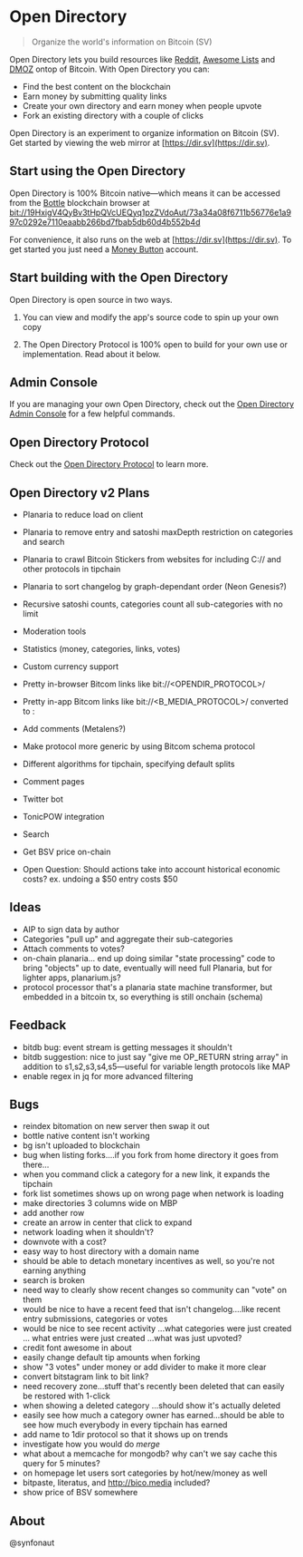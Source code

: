 # Open Directory

> Organize the world's information on Bitcoin (SV)

Open Directory lets you build resources like [Reddit](https://www.reddit.com), [Awesome Lists](https://github.com/sindresorhus/awesome) and [DMOZ](http://dmoz-odp.org) ontop of Bitcoin. With Open Directory you can:

* Find the best content on the blockchain
* Earn money by submitting quality links
* Create your own directory and earn money when people upvote
* Fork an existing directory with a couple of clicks

Open Directory is an experiment to organize information on Bitcoin (SV). Get started by viewing the web mirror at [https://dir.sv](https://dir.sv).

## Start using the Open Directory

Open Directory is 100% Bitcoin native—which means it can be accessed from the [Bottle](https://bottle.bitdb.network) blockchain browser at [bit://19HxigV4QyBv3tHpQVcUEQyq1pzZVdoAut/73a34a08f6711b56776e1a997c0292e7110eaabb266bd7fbab5db60d4b552b4d](bit://19HxigV4QyBv3tHpQVcUEQyq1pzZVdoAut/73a34a08f6711b56776e1a997c0292e7110eaabb266bd7fbab5db60d4b552b4d)

For convenience, it also runs on the web at [https://dir.sv](https://dir.sv). To get started you just need a [Money Button](https://www.moneybutton.com) account.

## Start building with the Open Directory

Open Directory is open source in two ways.

1. You can view and modify the app's source code to spin up your own copy

2. The Open Directory Protocol is 100% open to build for your own use or implementation. Read about it below.

## Admin Console

If you are managing your own Open Directory, check out the [Open Directory Admin Console](https://github.com/synfonaut/OpenDirectory-Admin-Console) for a few helpful commands.

## Open Directory Protocol

Check out the [Open Directory Protocol](https://github.com/synfonaut/Open-Directory/blob/master/PROTOCOL.md) to learn more.

## Open Directory v2 Plans
* Planaria to reduce load on client
* Planaria to remove entry and satoshi maxDepth restriction on categories and search
* Planaria to crawl Bitcoin Stickers from websites for including C:// and other protocols in tipchain
* Planaria to sort changelog by graph-dependant order (Neon Genesis?)
* Recursive satoshi counts, categories count all sub-categories with no limit
* Moderation tools
* Statistics (money, categories, links, votes)
* Custom currency support
* Pretty in-browser Bitcom links like bit://<OPENDIR_PROTOCOL>/<txid>
* Pretty in-app Bitcom links like bit://<B_MEDIA_PROTOCOL>/<txid> converted to <protocol name>: <txid>
* Add comments (Metalens?)
* Make protocol more generic by using Bitcom schema protocol
* Different algorithms for tipchain, specifying default splits
* Comment pages
* Twitter bot
* TonicPOW integration
* Search
* Get BSV price on-chain

* Open Question: Should actions take into account historical economic costs? ex. undoing a $50 entry costs $50

## Ideas
* AIP to sign data by author
* Categories "pull up" and aggregate their sub-categories
* Attach comments to votes?
* on-chain planaria... end up doing similar "state processing" code to bring "objects" up to date, eventually will need full Planaria, but for lighter apps, planarium.js?
* protocol processor that's a planaria state machine transformer, but embedded in a bitcoin tx, so everything is still onchain (schema)

## Feedback
* bitdb bug: event stream is getting messages it shouldn't
* bitdb suggestion: nice to just say "give me OP_RETURN string array" in addition to s1,s2,s3,s4,s5—useful for variable length protocols like MAP
* enable regex in jq for more advanced filtering

## Bugs
* reindex bitomation on new server then swap it out
* bottle native content isn't working
* bg isn't uploaded to blockchain
* bug when listing forks....if you fork from home directory it goes from there...
* when you command click a category for a new link, it expands the tipchain
* fork list sometimes shows up on wrong page when network is loading
* make directories 3 columns wide on MBP
* add another row
* create an arrow in center that click to expand
* network loading when it shouldn't?
* downvote with a cost?
* easy way to host directory with a domain name
* should be able to detach monetary incentives as well, so you're not earning anything
* search is broken
* need way to clearly show recent changes so community can "vote" on them
* would be nice to have a recent feed that isn't changelog....like recent entry submissions, categories or votes
* would be nice to see recent activity ...what categories were just created ... what entries were just created ...what was just upvoted?
* credit font awesome in about
* easily change default tip amounts when forking
* show "3 votes" under money or add divider to make it more clear
* convert bitstagram link to bit link?
* need recovery zone...stuff that's recently been deleted that can easily be restored with 1-click
* when showing a deleted category ...should show it's actually deleted
* easily see how much a category owner has earned...should be able to see how much everybody in every tipchain has earned
* add name to 1dir protocol so that it shows up on trends
* investigate how you would do *merge*
* what about a memcache for mongodb? why can't we say cache this query for 5 minutes?
* on homepage let users sort categories by hot/new/money as well
* bitpaste, literatus, and http://bico.media  included?
* show price of BSV somewhere



## About

@synfonaut

